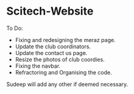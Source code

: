 # Scitech-Website

To Do:

- Fixing and redesigning the meraz page.
- Update the club coordinators.
- Update the contact us page.
- Resize the photos of club coordies.
- Fixing the navbar.
- Refractoring and Organising the code.

Sudeep will add any other if deemed necessary.

